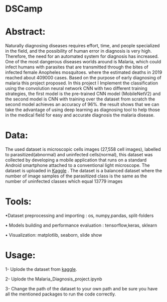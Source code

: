 # DSCamp
# Abstract:
Naturally diagnosing diseases requires effort, time, and people specialized in the field, and the possibility of human error in diagnosis is very high. Therefore, the need for an automated system for diagnosis has increased. One of the most dangerous diseases worlds around is Malaria, which could infect humans with parasites that are transmitted through the bites of infected female Anopheles mosquitoes. where the estimated deaths in 2019 reached about 409000 cases. Based on the purpose of early diagnosing of malaria this project proposed. In this project I Implement the classification using the convolution neural network CNN with two different training strategies, the first model is the pre-trained CNN model (MobileNetV2) and the second model is CNN with training over the dataset from scratch the second model achieves an accuracy of 96%. the result shows that we can take the advantage of using deep learning as diagnosing tool to help those in the medical field for easy and accurate diagnosis the malaria disease.
# Data:
The used dataset is microscopic cells images (27,558 cell images), labelled to parasitized(abnormal) and uninfected cells(normal), this dataset was collected by developing a mobile application that runs on a standard Android smartphone attached to a conventional light microscope. The dataset is uploaded in [Kaggle](https://www.kaggle.com/iarunava/cell-images-for-detecting-malaria) . The dataset is a balanced dataset where the number of image samples of the parasitized class is the same as the number of uninfected classes which equal 13779 images
# Tools:
•Dataset preprocessing and importing : os, numpy,pandas, split-folders

•	Models building and performance evaluation : tensorflow,keras, sklearn

•	Visualization: matplotlib, seaborn, slide show
# Usage:
1- Uplode the dataset from [kaggle](https://www.kaggle.com/iarunava/cell-images-for-detecting-malaria).

2- Uplode the Malaria_Diagnosis_project.ipynb

3- Change the path of the dataset to your own path and be sure you have all the mentioned packages to run the code correctly.

